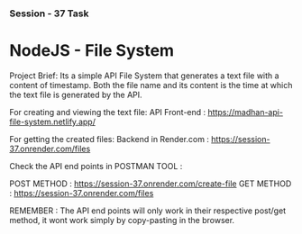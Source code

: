 ### Session - 37 Task

# NodeJS - File System

Project Brief:
  Its a simple API File System that generates a text file with a content of timestamp.
  Both the file name and its content is the time at which the text file is generated by the API.

For creating and viewing the text file:
API Front-end  :  https://madhan-api-file-system.netlify.app/

For getting the created files:
Backend in Render.com : https://session-37.onrender.com/files

Check the API end points in POSTMAN TOOL :

POST METHOD : https://session-37.onrender.com/create-file
GET METHOD : https://session-37.onrender.com/files

REMEMBER : The API end points will only work in their respective post/get method, it wont work simply by copy-pasting in the browser.
